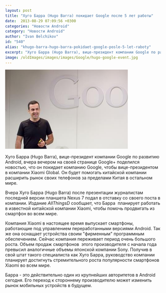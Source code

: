 ```yaml
---
layout: post
title: "Хуго Барра (Hugo Barra) покидает Google после 5 лет работы"
date:  2013-08-29 07:09:56 +0300
categories: "Новости Android"
category: "Новости Android"
author: "Ivan Belchikov"
id: "540"
alias: "khugo-barra-hugo-barra-pokidaet-google-posle-5-let-raboty"
excerpt: "Хуго Барра (Hugo Barra), вице-президент компании Google по развитию Android, вчера вечером на своей странице Google+ поделился новостью, что он покидает компанию Google, чтобы вице-президентом в компании Xiaomi Global. Он будет помогать китайской компании расширить рынок своих телефонов за пределами Китая в остальном мире."
image: /oldImages/images/images/Google/hugo-google-event.jpg
---
```

<img src="/oldImages/images/images/Google/hugo-google-event.jpg" alt="Хуго Барра" />

Хуго Барра (Hugo Barra), вице-президент компании Google по развитию Android, вчера вечером на своей странице Google+ поделился новостью, что он покидает компанию Google, чтобы вице-президентом в компании Xiaomi Global. Он будет помогать китайской компании расширить рынок своих телефонов за пределами Китая в остальном мире.


Вчера Хуго Барра (Hugo Barra) после презентации журналистам последней версии планшета Nexus 7 подал в отставку со своего поста в компании. Издание <em>AllThingsD</em> сообщает, что Барра  планирует работать в известной китайской компании Xiaomi, чтобы помочь продвигать из смартфон во всем мире.

Компания Xiaomi в настоящее время выпускает смартфоны, работающие под управлением переработанными версиями Android. Так же она оснащает устройства своим "фирменным" программным обеспечением. Сейчас компания переживает период очень большого роста. Объем продаж смартфонов  этого производителя с начала года превысил аналогичные объемы японской компании Sony. Получив в свой штат такого специалиста как Хуго Барра, руководство компании планирует достигнуть стремительного роста популярности смартфонов Xiaomi во всем мире.

Барра - это действительно один из крупнейших авторитетов в Android сегодня. Его переход к стороннему производителю может изменить рынок мобильных устройств в будущем.
